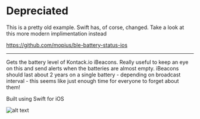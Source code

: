# Depreciated

This is a pretty old example. Swift has, of corse, changed. Take a look at this more modern implimentation instead

https://github.com/mopius/ble-battery-status-ios

<hr>

Gets the battery level of Kontack.io iBeacons. Really useful to keep an eye on this and send alerts 
when the batteries are almost empty. iBeacons should last about 2 years on a single battery - 
depending on broadcast interval - this seems like just enough time for everyone to forget about
them!

Built using Swift for iOS

![alt text](http://rshergold.github.io/KontaktBatteryCheck/screenshot.png "screenshot")
